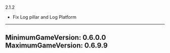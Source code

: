 2.1.2
* Fix Log pillar and Log Platform

---
MinimumGameVersion: 0.6.0.0
MaximumGameVersion: 0.6.9.9
---